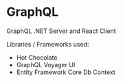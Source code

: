 # GraphQL

GraphQL .NET Server and React Client

Libraries / Frameworks used:
- Hot Chocolate
- GraphQL Voyager UI
- Entity Framework Core Db Context
